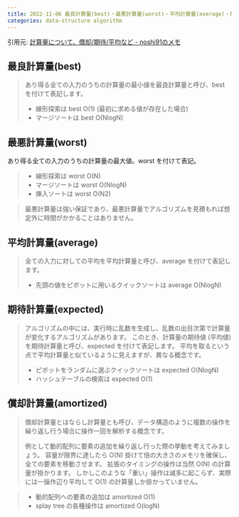 ```yaml
---
title: 2022-11-06 最良計算量(best)・最悪計算量(worst)・平均計算量(average)・期待計算量(expected)・償却計算量(amortized)
categories: data-structure algorithm
---
```


引用元: [計算量について、償却/期待/平均など - noshi91のメモ](https://noshi91.hatenablog.com/entry/2019/10/08/235335)

## 最良計算量(best)

> あり得る全ての入力のうちの計算量の最小値を最良計算量と呼び、best を付けて表記します。
> - 線形探索は best O(1) (最初に求める値が存在した場合)
> - マージソートは best O(NlogN)

## 最悪計算量(worst)

あり得る全ての入力のうちの計算量の最大値。worst  を付けて表記。

> - 線形探索は worst O(N)
> - マージソートは worst O(NlogN)
> - 挿入ソートは worst O(N2)

> 最悪計算量は強い保証であり、最悪計算量でアルゴリズムを見積もれば想定外に時間がかかることはありません。

## 平均計算量(average)

> 全ての入力に対しての平均を平均計算量と呼び、average を付けて表記します。
> - 先頭の値をピボットに用いるクイックソートは  average O(NlogN)

## 期待計算量(expected)

> アルゴリズムの中には、実行時に乱数を生成し、乱数の出目次第で計算量が変化するアルゴリズムがあります。 このとき、計算量の期待値 (平均値) を期待計算量と呼び、expected を付けて表記します。 平均を取るという点で平均計算量と似ているように見えますが、異なる概念です。
> - ピボットをランダムに選ぶクイックソートは expected O(NlogN)
> - ハッシュテーブルの検索は expected O(1)

## 償却計算量(amortized)

> 償却計算量とはならし計算量とも呼び、データ構造のように複数の操作を繰り返し行う場合に操作一回を解析する概念です。
>
> 例として動的配列に要素の追加を繰り返し行った際の挙動を考えてみましょう。 容量が限界に達したら O(N) 掛けて倍の大きさのメモリを確保し、全ての要素を移動させます。 拡張のタイミングの操作は当然 O(N) の計算量が掛かります。 しかしこのような「重い」操作は滅多に起こらず、実際には一操作辺り平均して O(1) の計算量しか掛かっていません。

> - 動的配列への要素の追加は amortized O(1)
> - splay tree の各種操作は amortized O(logN)
